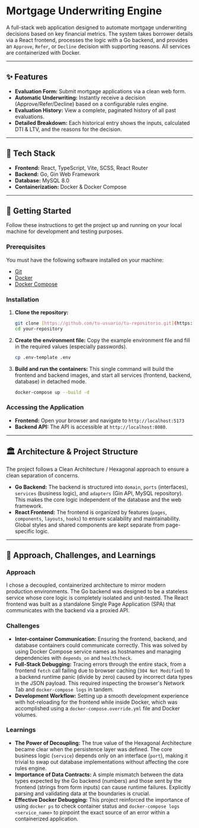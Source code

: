 # Mortgage Underwriting Engine

A full-stack web application designed to automate mortgage underwriting decisions based on key financial metrics. The system takes borrower details via a React frontend, processes the logic with a Go backend, and provides an `Approve`, `Refer`, or `Decline` decision with supporting reasons. All services are containerized with Docker.

---

## ✨ Features

-   **Evaluation Form:** Submit mortgage applications via a clean web form.
-   **Automatic Underwriting:** Instantly receive a decision (Approve/Refer/Decline) based on a configurable rules engine.
-   **Evaluation History:** View a complete, paginated history of all past evaluations.
-   **Detailed Breakdown:** Each historical entry shows the inputs, calculated DTI & LTV, and the reasons for the decision.

---

## 🚀 Tech Stack

-   **Frontend:** React, TypeScript, Vite, SCSS, React Router
-   **Backend:** Go, Gin Web Framework
-   **Database:** MySQL 8.0
-   **Containerization:** Docker & Docker Compose

---

## 🏁 Getting Started

Follow these instructions to get the project up and running on your local machine for development and testing purposes.

### Prerequisites

You must have the following software installed on your machine:
-   [Git](https://git-scm.com/)
-   [Docker](https://www.docker.com/products/docker-desktop/)
-   [Docker Compose](https://docs.docker.com/compose/)

### Installation

1.  **Clone the repository:**
    ```bash
    git clone [https://github.com/tu-usuario/tu-repositorio.git](https://github.com/tu-usuario/tu-repositorio.git)
    cd your-repository
    ```

2.  **Create the environment file:**
    Copy the example environment file and fill in the required values (especially passwords).
    ```bash
    cp .env-template .env
    ```

3.  **Build and run the containers:**
    This single command will build the frontend and backend images, and start all services (frontend, backend, database) in detached mode.
    ```bash
    docker-compose up --build -d
    ```

### Accessing the Application

-   **Frontend:** Open your browser and navigate to `http://localhost:5173`
-   **Backend API:** The API is accessible at `http://localhost:8080`.

---

## 🏛️ Architecture & Project Structure

The project follows a Clean Architecture / Hexagonal approach to ensure a clean separation of concerns.

-   **Go Backend:** The backend is structured into `domain`, `ports` (interfaces), `services` (business logic), and `adapters` (Gin API, MySQL repository). This makes the core logic independent of the database and the web framework.
-   **React Frontend:** The frontend is organized by features (`pages`, `components`, `layouts`, `hooks`) to ensure scalability and maintainability. Global styles and shared components are kept separate from page-specific logic.

---

## 🧠 Approach, Challenges, and Learnings

### Approach
I chose a decoupled, containerized architecture to mirror modern production environments. The Go backend was designed to be a stateless service whose core logic is completely isolated and unit-tested. The React frontend was built as a standalone Single Page Application (SPA) that communicates with the backend via a proxied API.

### Challenges
-   **Inter-container Communication:** Ensuring the frontend, backend, and database containers could communicate correctly. This was solved by using Docker Compose service names as hostnames and managing dependencies with `depends_on` and `healthcheck`.
-   **Full-Stack Debugging:** Tracing errors through the entire stack, from a frontend `fetch` call failing due to browser caching (`304 Not Modified`) to a backend runtime panic (divide by zero) caused by incorrect data types in the JSON payload. This required inspecting the browser's Network Tab and `docker-compose logs` in tandem.
-   **Development Workflow:** Setting up a smooth development experience with hot-reloading for the frontend while inside Docker, which was accomplished using a `docker-compose.override.yml` file and Docker volumes.

### Learnings
-   **The Power of Decoupling:** The true value of the Hexagonal Architecture became clear when the persistence layer was defined. The core business logic (`service`) depends only on an interface (`port`), making it trivial to swap out database implementations without affecting the core rules engine.
-   **Importance of Data Contracts:** A simple mismatch between the data types expected by the Go backend (numbers) and those sent by the frontend (strings from form inputs) can cause runtime failures. Explicitly parsing and validating data at the boundaries is crucial.
-   **Effective Docker Debugging:** This project reinforced the importance of using `docker ps` to check container status and `docker-compose logs <service_name>` to pinpoint the exact source of an error within a containerized application.